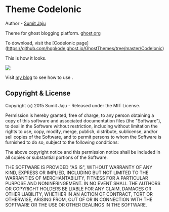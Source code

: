 # Theme CodeIonic

Author - [Sumit Jaju](http://hopkode.ghost.io.in) 

Theme for ghost blogging platform. [ghost.org](http://ghost.org)

To download, visit the [CodeIonic page] (https://github.com/hopkode.ghost.io/GhostThemes/tree/master/CodeIonic)

This is how it looks.

![](https://github.com/hopkode.ghost.io/GhostThemes/blob/master/CodeIonic/assets/images/codeIonicTP.png)

Visit [my blog](http://hopkode.ghost.io.in/theme-for-ghost-codeionic) to see how to use .

## Copyright & License

Copyright (c) 2015 Sumit Jaju - Released under the MIT License.

Permission is hereby granted, free of charge, to any person obtaining a copy of this software and associated documentation files (the "Software"), to deal in the Software without restriction, including without limitation the rights to use, copy, modify, merge, publish, distribute, sublicense, and/or sell copies of the Software, and to permit persons to whom the Software is furnished to do so, subject to the following conditions:

The above copyright notice and this permission notice shall be included in all copies or substantial portions of the Software.

THE SOFTWARE IS PROVIDED "AS IS", WITHOUT WARRANTY OF ANY KIND, EXPRESS OR IMPLIED, INCLUDING BUT NOT LIMITED TO THE WARRANTIES OF MERCHANTABILITY, FITNESS FOR A PARTICULAR PURPOSE AND
NONINFRINGEMENT. IN NO EVENT SHALL THE AUTHORS OR COPYRIGHT HOLDERS BE LIABLE FOR ANY CLAIM, DAMAGES OR OTHER LIABILITY, WHETHER IN AN ACTION OF CONTRACT, TORT OR OTHERWISE, ARISING FROM, OUT OF OR IN CONNECTION WITH THE SOFTWARE OR THE USE OR OTHER DEALINGS IN THE SOFTWARE.
